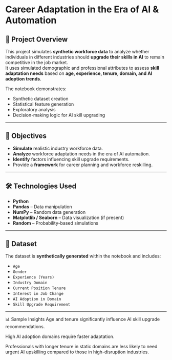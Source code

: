 # Career Adaptation in the Era of AI & Automation

## 📌 Project Overview
This project simulates **synthetic workforce data** to analyze whether individuals in different industries should **upgrade their skills in AI** to remain competitive in the job market.  
It uses simulated demographic and professional attributes to assess **skill adaptation needs** based on **age, experience, tenure, domain, and AI adoption trends**.

The notebook demonstrates:
- Synthetic dataset creation
- Statistical feature generation
- Exploratory analysis
- Decision-making logic for AI skill upgrading

---

## 🎯 Objectives
- **Simulate** realistic industry workforce data.
- **Analyze** workforce adaptation needs in the era of AI automation.
- **Identify** factors influencing skill upgrade requirements.
- Provide a **framework** for career planning and workforce reskilling.

---

## 🛠️ Technologies Used
- **Python**
- **Pandas** – Data manipulation
- **NumPy** – Random data generation
- **Matplotlib / Seaborn** – Data visualization (if present)
- **Random** – Probability-based simulations

---

## 📂 Dataset
The dataset is **synthetically generated** within the notebook and includes:
- `Age`  
- `Gender`  
- `Experience (Years)`  
- `Industry Domain`  
- `Current Position Tenure`  
- `Interest in Job Change`  
- `AI Adoption in Domain`  
- `Skill Upgrade Requirement`

---

📊 Sample Insights
Age and tenure significantly influence AI skill upgrade recommendations.

High AI adoption domains require faster adaptation.

Professionals with longer tenure in static domains are less likely to need urgent AI upskilling compared to those in high-disruption industries.
